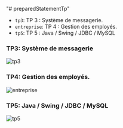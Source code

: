 "# preparedStatementTp" 
- `tp3`: TP 3 : Système de messagerie.
- `entreprise`:  TP 4 : Gestion des employés.
- `tp5`: TP 5 : Java / Swing / JDBC / MySQL

###  TP3: Système de messagerie

![tp3](./screens/TP3DataBase.png)

###  TP4: Gestion des employés.
![entreprise](./screens/entrepriseDataBase.png)
###  TP5:  Java / Swing / JDBC / MySQL

![tp5](./screens/TP5DataBase.png)
